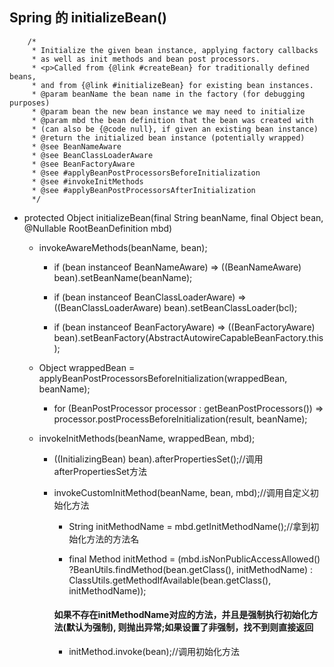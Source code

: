 ## Spring 的 initializeBean()


```
    /*
	 * Initialize the given bean instance, applying factory callbacks
	 * as well as init methods and bean post processors.
	 * <p>Called from {@link #createBean} for traditionally defined beans,
	 * and from {@link #initializeBean} for existing bean instances.
	 * @param beanName the bean name in the factory (for debugging purposes)
	 * @param bean the new bean instance we may need to initialize
	 * @param mbd the bean definition that the bean was created with
	 * (can also be {@code null}, if given an existing bean instance)
	 * @return the initialized bean instance (potentially wrapped)
	 * @see BeanNameAware
	 * @see BeanClassLoaderAware
	 * @see BeanFactoryAware
	 * @see #applyBeanPostProcessorsBeforeInitialization
	 * @see #invokeInitMethods
	 * @see #applyBeanPostProcessorsAfterInitialization
	 */

```

- protected Object initializeBean(final String beanName, final Object bean, @Nullable RootBeanDefinition mbd)

  - invokeAwareMethods(beanName, bean);
  
    -  if (bean instanceof BeanNameAware) => ((BeanNameAware) bean).setBeanName(beanName);
    
    -  if (bean instanceof BeanClassLoaderAware) => ((BeanClassLoaderAware) bean).setBeanClassLoader(bcl);
    
    -  if (bean instanceof BeanFactoryAware) => ((BeanFactoryAware) bean).setBeanFactory(AbstractAutowireCapableBeanFactory.this);
    
  - Object wrappedBean = applyBeanPostProcessorsBeforeInitialization(wrappedBean, beanName);
  
    - for (BeanPostProcessor processor : getBeanPostProcessors()) => processor.postProcessBeforeInitialization(result, beanName);
    
  - invokeInitMethods(beanName, wrappedBean, mbd);
    
    -  ((InitializingBean) bean).afterPropertiesSet();//调用afterPropertiesSet方法
    
    -  invokeCustomInitMethod(beanName, bean, mbd);//调用自定义初始化方法
    
       - String initMethodName = mbd.getInitMethodName();//拿到初始化方法的方法名
       
       - final Method initMethod = (mbd.isNonPublicAccessAllowed() ?BeanUtils.findMethod(bean.getClass(), initMethodName) : ClassUtils.getMethodIfAvailable(bean.getClass(), initMethodName));
       
       #### 如果不存在initMethodName对应的方法，并且是强制执行初始化方法(默认为强制), 则抛出异常;如果设置了非强制，找不到则直接返回
       
       - initMethod.invoke(bean);//调用初始化方法
        























  



       
       




